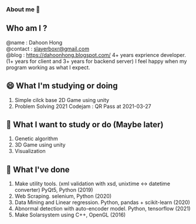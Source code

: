 ### About me 👋
## Who am I ?
@name : Dahoon Hong  
@contact : slayerboxr@gmail.com  
@blog : https://dahoonhong.blogspot.com/
4+ years exprience developer. (1+ years for client and 3+ years for backend server)
I feel happy when my program working as what I expect.


## 😄 What I'm studying or doing
1. Simple cilck base 2D Game using unity
2. Problem Solving
   2021 Codejam : QR Pass at 2021-03-27

   
## 🔭 What I want to study or do (Maybe later)
1. Genetic algorithm
2. 3D Game using unity
3. Visualization


## 🌱 What I've done
1. Make utility tools. (xml validation with xsd, unixtime <-> datetime converter) PyQt5, Python (2019)
2. Web Scraping. selenium, Python (2020)
3. Data Mining and Linear regression. Python, pandas + scikit-learn (2020)
4. Abnormal detection with auto-encoder model. Python, tensorflow (2021)
5. Make Solarsystem using C++, OpenGL (2016)

<!--
- 🔭 I’m currently working on ...
  * Samsung Electronics 
  Backend Engineer
- 🌱 I’m currently learning ...
- 👯 I’m looking to collaborate on ...
- 🤔 I’m looking for help with ...
- 💬 Ask me about ...
- 📫 How to reach me: ...
- 😄 Pronouns: ...
- ⚡ Fun fact: ...
->
